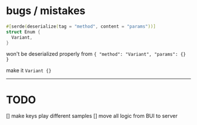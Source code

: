 # bugs / mistakes

```Rust
#[serde(deserialize(tag = "method", content = "params"))]
struct Enum {
  Variant,
}
```

won't be deserialized properly from `{ "method": "Variant", "params": {} }`

make it `Variant {}`

---

# TODO
[] make keys play different samples
[] move all logic from BUI to server
